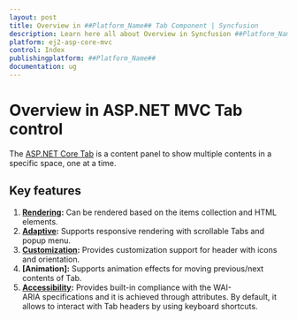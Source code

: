 ```yaml
---
layout: post
title: Overview in ##Platform_Name## Tab Component | Syncfusion
description: Learn here all about Overview in Syncfusion ##Platform_Name## Tab component of Syncfusion Essential JS 2 and more.
platform: ej2-asp-core-mvc
control: Index
publishingplatform: ##Platform_Name##
documentation: ug
---
```


# Overview in ASP.NET MVC Tab control

The [ASP.NET Core Tab](https://www.syncfusion.com/aspnet-core-ui-controls/tabs) is a content panel to show multiple contents in a specific space, one at a time.

## Key features

1. **[Rendering](../getting-started/):** Can be rendered based on the items collection and HTML elements.
2. **[Adaptive](./responsive-modes/):** Supports responsive rendering with scrollable Tabs and popup menu.
3. **[Customization](./header/):** Provides customization support for header with icons and orientation.
4. **[Animation]:** Supports animation effects for moving previous/next contents of Tab.
5. **[Accessibility](./accessibility/):** Provides built-in compliance with the WAI-ARIA specifications and it is achieved through attributes.
 By default, it allows to interact with Tab headers by using keyboard shortcuts.